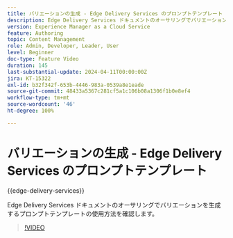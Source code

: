 ```yaml
---
title: バリエーションの生成 - Edge Delivery Services のプロンプトテンプレート
description: Edge Delivery Services ドキュメントのオーサリングでバリエーションを生成するプロンプトテンプレートの使用方法を確認します。
version: Experience Manager as a Cloud Service
feature: Authoring
topic: Content Management
role: Admin, Developer, Leader, User
level: Beginner
doc-type: Feature Video
duration: 145
last-substantial-update: 2024-04-11T00:00:00Z
jira: KT-15322
exl-id: b32f342f-653b-4446-983a-0539a8e1eade
source-git-commit: 48433a5367c281cf5a1c106b08a1306f1b0e8ef4
workflow-type: tm+mt
source-wordcount: '46'
ht-degree: 100%

---
```


# バリエーションの生成 - Edge Delivery Services のプロンプトテンプレート

{{edge-delivery-services}}

Edge Delivery Services ドキュメントのオーサリングでバリエーションを生成するプロンプトテンプレートの使用方法を確認します。

>[!VIDEO](https://video.tv.adobe.com/v/3428307/?learn=on)

